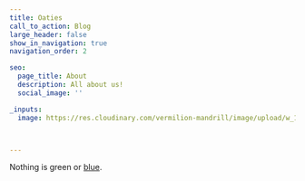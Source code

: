 ```yaml
---
title: Oaties
call_to_action: Blog
large_header: false
show_in_navigation: true
navigation_order: 2

seo:
  page_title: About
  description: All about us!
  social_image: ''

_inputs:
  image: https://res.cloudinary.com/vermilion-mandrill/image/upload/w_1000,c_fill,ar_1:1,g_auto,r_max,bo_5px_solid_red,b_rgb:262c35/v1674511017/lily.jpg



---
```

Nothing is green or [blue](/services/).


